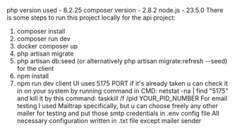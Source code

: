 php version used - 8.2.25
composer version - 2.8.2
node.js - 23.5.0
There is some steps to run this project locally
for the api project:
1) composer install
2) composer run dev
3) docker composer up
4) php artisan migrate
5) php artisan db:seed (or alternatively php artisan migrate:refresh --seed)
for the client
1) npm install
2) npm run dev
client UI uses 5175 PORT if it's already taken u can check it in on your system by running command in CMD: netstat -na | find "5175" and kill it by this command: taskkill /f /pid YOUR_PID_NUMBER
For email testing I used Mailtrap specifically, but u can choose freely any other mailer for testing and put those smtp credentials in .env config file
All necessary configuration written in .txt file except mailer sender
